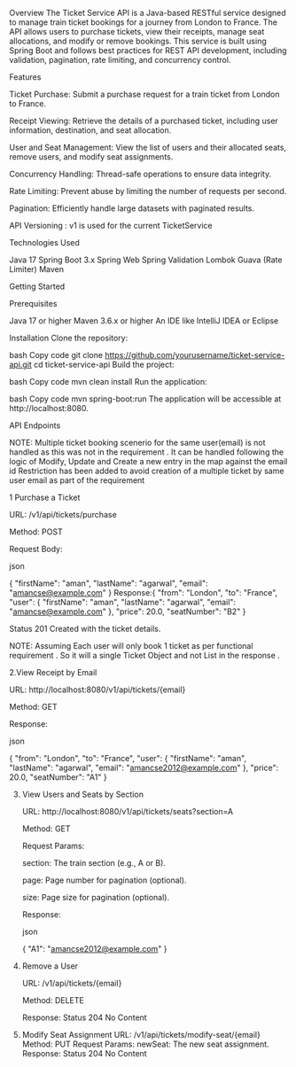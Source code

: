 Overview
The Ticket Service API is a Java-based RESTful service designed to manage train ticket bookings for a journey from London to France. The API allows users to purchase tickets, view their receipts, manage seat allocations, and modify or remove bookings. This service is built using Spring Boot and follows best practices for REST API development, including validation, pagination, rate limiting, and concurrency control.


Features

Ticket Purchase: Submit a purchase request for a train ticket from London to France.

Receipt Viewing: Retrieve the details of a purchased ticket, including user information, destination, and seat allocation.

User and Seat Management: View the list of users and their allocated seats, remove users, and modify seat assignments.

Concurrency Handling: Thread-safe operations to ensure data integrity.

Rate Limiting: Prevent abuse by limiting the number of requests per second.

Pagination: Efficiently handle large datasets with paginated results.

API Versioning : v1 is used for the current TicketService

Technologies Used

Java 17
Spring Boot 3.x
Spring Web
Spring Validation
Lombok
Guava (Rate Limiter)
Maven

Getting Started

Prerequisites

Java 17 or higher
Maven 3.6.x or higher
An IDE like IntelliJ IDEA or Eclipse

Installation
Clone the repository:

bash
Copy code
git clone https://github.com/yourusername/ticket-service-api.git
cd ticket-service-api
Build the project:

bash
Copy code
mvn clean install
Run the application:

bash
Copy code
mvn spring-boot:run
The application will be accessible at http://localhost:8080.

API Endpoints

NOTE: Multiple ticket booking scenerio for the same user(email) is  not handled as this was not in the requirement .
It can be handled following the logic of Modify, Update and Create a new entry in the map against the email id
Restriction has been added to avoid creation of a multiple ticket by same user email as part of the requirement

1 Purchase a Ticket

   URL: /v1/api/tickets/purchase
   
   Method: POST
   
   Request Body:
   
   json
   
   {
   "firstName": "aman",
   "lastName": "agarwal",
   "email": "amancse@example.com"
   }
   Response:{
   "from": "London",
   "to": "France",
   "user": {
   "firstName": "aman",
   "lastName": "agarwal",
   "email": "amancse@example.com"
   },
   "price": 20.0,
   "seatNumber": "B2"
   }
   
   Status 201 Created with the ticket details.

   
NOTE: Assuming Each user will only book 1 ticket as per functional requirement . 
So it will a single Ticket Object and not List<Ticket> in the response .

2.View Receipt by Email

   URL: http://localhost:8080/v1/api/tickets/{email}
   
   Method: GET
   
   Response:
   
   json
   
{
"from": "London",
"to": "France",
"user": {
"firstName": "aman",
"lastName": "agarwal",
"email": "amancse2012@example.com"
},
"price": 20.0,
"seatNumber": "A1"
}


3. View Users and Seats by Section
   
   URL: http://localhost:8080/v1/api/tickets/seats?section=A
   
   Method: GET
   
   Request Params:
   
   section: The train section (e.g., A or B).
   
   page: Page number for pagination (optional).
   
   size: Page size for pagination (optional).
   
   Response:
   
   json
   
   {
   "A1": "amancse2012@example.com"
   }

   
5. Remove a User
   
   URL: /v1/api/tickets/{email}
   
   Method: DELETE
   
   Response: Status 204 No Content

   
7. Modify Seat Assignment
   URL: /v1/api/tickets/modify-seat/{email}
   Method: PUT
   Request Params:
   newSeat: The new seat assignment.
   Response: Status 204 No Content

